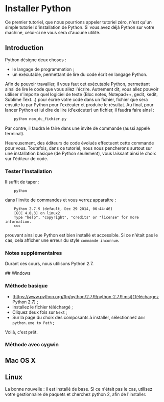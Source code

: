 # Installer Python

Ce premier tutoriel, que nous pourrions appeler tutoriel zéro, n'est qu'un simple tutoriel d'installation de Python.
Si vous avez déjà Python sur votre machine, celui-ci ne vous sera d'aucune utilité.

## Introduction

Python désigne deux choses :
* le langage de programmation ;
* un exécutable, permettant de lire du code écrit en langage Python.

Afin de pouvoir travailler, il vous faut cet exécutable Python, permettant ainsi de lire le code que vous allez l'écrire.
Autrement dit, vous allez pouvoir utiliser n'importe quel logiciel de texte (Bloc notes, Notepad++, gedit, kedit, Sublime Text...)
pour écrire votre code dans un fichier, fichier que sera ensuite lu par Python pour l'exécuter et produire le résultat.
Au final, pour lancer Python et lui dire de lire (d'exécuter) un fichier, il faudra faire ainsi :
```bash
	python nom_du_fichier.py
```
Par contre, il faudra le faire dans une invite de commande (aussi appelé terminal).

Heureusement, des éditeurs de code évolués effectuent cette commande pour vous. Toutefois, dans ce tutoriel, nous nous pencherons surtout sur une installation basique (de Python seulement), vous laissant ainsi le choix sur l'éditeur de code.

### Tester l'installation

Il suffit de taper :
```
	python
```
dans l'invite de commandes et vous verrez apparaître :
```
	Python 2.7.9 (default, Dec 29 2014, 06:44:46) 
	[GCC 4.8.3] on linux2
	Type "help", "copyright", "credits" or "license" for more information.
	>>> 
```
prouvant ainsi que Python est bien installé et accessible. Si ce n'était pas le cas, cela afficher une erreur du style `commande inconnue`.

### Notes supplémentaires

Durant ces cours, nous utilisons Python 2.7.


## Windows

### Méthode basique

* [https://www.python.org/ftp/python/2.7.9/python-2.7.9.msi](Téléchargez Python 2.7) ;
* Installez le fichier téléchargé ;
* Cliquez deux fois sur `Next` ;
* Sur la page du choix des composants à installer, sélectionnez `Add python.exe to Path` ;

Voilà, c'est prêt.

### Méthode avec cygwin

## Mac OS X

## Linux

La bonne nouvelle : il est installé de base.
Si ce n'était pas le cas, utilisez votre gestionnaire de paquets et cherchez python 2, afin de l'installer.


